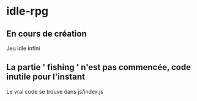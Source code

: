 # idle-rpg

## En cours de création

Jeu idle infini

## La partie ' fishing ' n'est pas commencée, code inutile pour l'instant

Le vrai code se trouve dans js/index.js